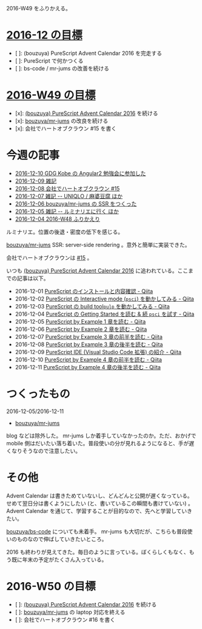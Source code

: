 2016-W49 をふりかえる。

# [2016-12 の目標][2016-11-30]

- [ ]: (bouzuya) PureScript Advent Calendar 2016 を完走する
- [ ]: PureScript で何かつくる
- [ ]: bs-code / mr-jums の改善を続ける

# [2016-W49 の目標][2016-12-04]

- [x]: [(bouzuya) PureScript Advent Calendar 2016](http://www.adventar.org/calendars/1494) を続ける
- [x]: [bouzuya/mr-jums][] の改良を続ける
- [x]: 会社でハートオブクラウン #15 を書く

# 今週の記事

- [2016-12-10 GDG Kobe の Angular2 勉強会に参加した][2016-12-10]
- [2016-12-09 雑記][2016-12-09]
- [2016-12-08 会社でハートオブクラウン #15][2016-12-08]
- [2016-12-07 雑記 -- UNIQLO / 麻婆豆腐 ほか][2016-12-07]
- [2016-12-06 bouzuya/mr-jums の SSR をつくった][2016-12-06]
- [2016-12-05 雑記 -- ルミナリエに行く ほか][2016-12-05]
- [2016-12-04 2016-W48 ふりかえり][2016-12-04]

ルミナリエ。位置の後退・密度の低下を感じる。

[bouzuya/mr-jums][] SSR: server-side rendering 。意外と簡単に実装できた。

会社でハートオブクラウンは [#15][2016-12-08] 。

いつも [(bouzuya) PureScript Advent Calendar 2016](http://www.adventar.org/calendars/1494) に追われている。ここまでの記事は以下。

- 2016-12-01 [PureScript のインストールと内容確認 - Qiita](http://qiita.com/bouzuya/items/a5be85ec3e496e5bf436)
- 2016-12-02 [PureScript の Interactive mode (`psci`) を動かしてみる - Qiita](http://qiita.com/bouzuya/items/806335ea74ead0e33d95)
- 2016-12-03 [PureScript の build tool`pulp` を動かしてみる - Qiita](http://qiita.com/bouzuya/items/86cc9aaaddcc1aa790cf)
- 2016-12-04 [PureScript の Getting Started を読む & 続 `psci` を試す - Qiita](http://qiita.com/bouzuya/items/b2b80c22c50d0c1e739c)
- 2016-12-05 [PureScript by Example 1 章を読む - Qiita](http://qiita.com/bouzuya/items/f19ee0b86e9aec3f0afa)
- 2016-12-06 [PureScript by Example 2 章を読む - Qiita](http://qiita.com/bouzuya/items/4694ac25f68931115319)
- 2016-12-07 [PureScript by Example 3 章の前半を読む - Qiita](http://qiita.com/bouzuya/items/62c6ad30ecba3c68a7a3)
- 2016-12-08 [PureScript by Example 3 章の後半を読む - Qiita](http://qiita.com/bouzuya/items/7224535dd053c41748ed)
- 2016-12-09 [PureScript IDE (Visual Studio Code 拡張) の紹介 - Qiita](http://qiita.com/bouzuya/items/868eafc19b96619c025a)
- 2016-12-10 [PureScript by Example 4 章の前半を読む - Qiita](http://qiita.com/bouzuya/items/1a54ba3702f9818527a5)
- 2016-12-11 [PureScript by Example 4 章の後半を読む - Qiita](http://qiita.com/bouzuya/items/ab2bc2d19461203f1ee5)

# つくったもの

2016-12-05/2016-12-11

- [bouzuya/mr-jums][]

blog などは除外した。 mr-jums しか着手していなかったのか。ただ、おかげで mobile 側はだいたい落ち着いた。普段使いの分が見れるようになると、手が遅くなりそうなので注意したい。

# その他

Advent Calendar は書きためていないし、どんどんと公開が遅くなっている。せめて翌日分は書くようにしたい (と、書いているこの瞬間も書けていない) 。 Advent Calendar を通じて、学習することが目的なので、先へと学習していきたい。

[bouzuya/bs-code][] についても未着手。 mr-jums も大切だが、こちらも普段使いのものなので伸ばしていきたいところ。

2016 も終わりが見えてきた。毎日のように言っている。ぼくらしくもなく、もう既に年末の予定がたくさん入っている。

# 2016-W50 の目標

- [ ]: [(bouzuya) PureScript Advent Calendar 2016](http://www.adventar.org/calendars/1494) を続ける
- [ ]: [bouzuya/mr-jums][] の laptop 対応を終える
- [ ]: 会社でハートオブクラウン #16 を書く

[2016-11-30]: http://blog.bouzuya.net/2016/11/30/
[2016-12-04]: http://blog.bouzuya.net/2016/12/04/
[2016-12-05]: http://blog.bouzuya.net/2016/12/05/
[2016-12-06]: http://blog.bouzuya.net/2016/12/06/
[2016-12-07]: http://blog.bouzuya.net/2016/12/07/
[2016-12-08]: http://blog.bouzuya.net/2016/12/08/
[2016-12-09]: http://blog.bouzuya.net/2016/12/09/
[2016-12-10]: http://blog.bouzuya.net/2016/12/10/
[bouzuya/bs-code]: https://github.com/bouzuya/bs-code
[bouzuya/mr-jums]: https://github.com/bouzuya/mr-jums
